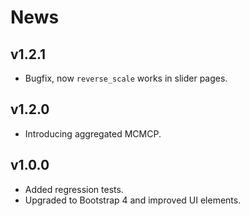 # News

## v1.2.1

- Bugfix, now `reverse_scale` works in slider pages.

## v1.2.0

- Introducing aggregated MCMCP.

## v1.0.0

- Added regression tests.
- Upgraded to Bootstrap 4 and improved UI elements.
